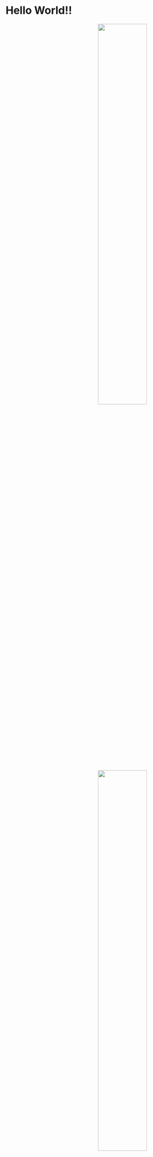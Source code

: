 # Hello World!!
<a href="stat">
  <img src="https://github-readme-stats.vercel.app/api?username=rark7040&show_icons=true&theme=react&count_private=true&include_all_commits=true" width=51% align="right" />
  <img src="https://github-readme-stats.vercel.app/api/top-langs/?username=rark7040&layout=compact&theme=react" width=51% align="right"/>
</a>

<pre>












</pre>
<table align="left">
  <tr>
    <td> <strong> <div align="center">やってること</div></strong>
  <tr>
    <td> <table>
    <tr><td> PocketMine-MP
    <tr><td> Unity
    <tr><td> ConsoleApp
    <tr><td> Mico Car
    </table>
</table>
      
<img src="" alt="" width="10" height="1" align="left">
 
<table align="left">
  <tr>
    <td> <strong><div align="center">好きな言語</div> </strong>
  <tr>
    <td> <table>
    <tr><td> Rust&nbsp;&nbsp;&nbsp;&nbsp;&nbsp;
    <tr><td> C#
    <tr><td> PHP
    </table>
</table>
      
<a href="graph">
  <img src="https://activity-graph.herokuapp.com/graph?username=rark7040&theme=react-dark" width=100%/>
</a>
